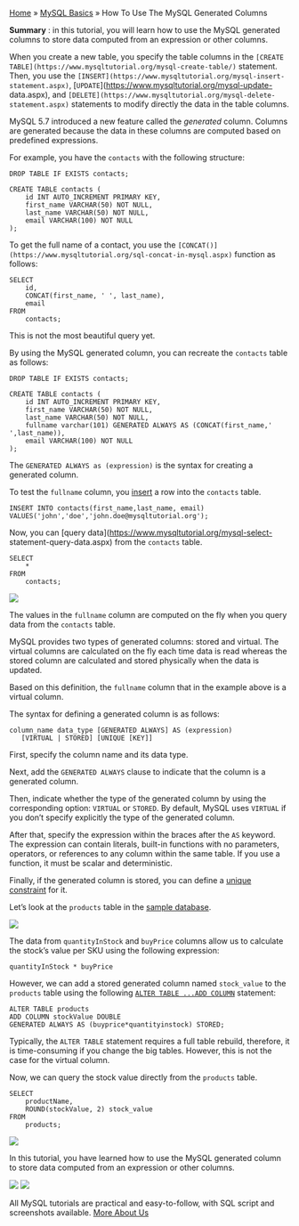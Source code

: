 

[Home](https://www.mysqltutorial.org/) » [MySQL
Basics](https://www.mysqltutorial.org/mysql-basics/) » How To Use The MySQL
Generated Columns



 **Summary** : in this tutorial, you will learn how to use the MySQL generated
columns to store data computed from an expression or other columns.



When you create a new table, you specify the table columns in the `[CREATE
TABLE](https://www.mysqltutorial.org/mysql-create-table/)` statement. Then,
you use the `[INSERT](https://www.mysqltutorial.org/mysql-insert-
statement.aspx)`, [`UPDATE`](https://www.mysqltutorial.org/mysql-update-
data.aspx), and `[DELETE](https://www.mysqltutorial.org/mysql-delete-
statement.aspx)` statements to modify directly the data in the table columns.



MySQL 5.7 introduced a new feature called the _generated_ column. Columns are
generated because the data in these columns are computed based on predefined
expressions.



For example, you have the `contacts` with the following structure:


    
    
    DROP TABLE IF EXISTS contacts;
    
    CREATE TABLE contacts (
        id INT AUTO_INCREMENT PRIMARY KEY,
        first_name VARCHAR(50) NOT NULL,
        last_name VARCHAR(50) NOT NULL,
        email VARCHAR(100) NOT NULL
    );



To get the full name of a contact, you use the
`[CONCAT()](https://www.mysqltutorial.org/sql-concat-in-mysql.aspx)` function
as follows:


    
    
    SELECT 
        id, 
        CONCAT(first_name, ' ', last_name), 
        email
    FROM
        contacts;



This is not the most beautiful query yet.



By using the MySQL generated column, you can recreate the `contacts` table as
follows:


    
    
    DROP TABLE IF EXISTS contacts;
    
    CREATE TABLE contacts (
        id INT AUTO_INCREMENT PRIMARY KEY,
        first_name VARCHAR(50) NOT NULL,
        last_name VARCHAR(50) NOT NULL,
        fullname varchar(101) GENERATED ALWAYS AS (CONCAT(first_name,' ',last_name)),
        email VARCHAR(100) NOT NULL
    );



The `GENERATED ALWAYS as (expression)` is the syntax for creating a generated
column.



To test the `fullname` column, you
[insert](https://www.mysqltutorial.org/mysql-insert-statement.aspx) a row into
the `contacts` table.


    
    
    INSERT INTO contacts(first_name,last_name, email)
    VALUES('john','doe','john.doe@mysqltutorial.org');



Now, you can [query data](https://www.mysqltutorial.org/mysql-select-
statement-query-data.aspx) from the `contacts` table.


    
    
    SELECT 
        *
    FROM
        contacts;

![](https://www.mysqltutorial.org/wp-content/uploads/2013/01/MySQL-generated-column-example.png)


The values in the `fullname` column are computed on the fly when you query
data from the `contacts` table.



MySQL provides two types of generated columns: stored and virtual. The virtual
columns are calculated on the fly each time data is read whereas the stored
column are calculated and stored physically when the data is updated.



Based on this definition, the `fullname` column that in the example above is a
virtual column.



The syntax for defining a generated column is as follows:


    
    
    column_name data_type [GENERATED ALWAYS] AS (expression)
       [VIRTUAL | STORED] [UNIQUE [KEY]]



First, specify the column name and its data type.



Next, add the `GENERATED ALWAYS` clause to indicate that the column is a
generated column.



Then, indicate whether the type of the generated column by using the
corresponding option: `VIRTUAL` or `STORED`. By default, MySQL uses `VIRTUAL`
if you don’t specify explicitly the type of the generated column.



After that, specify the expression within the braces after the `AS` keyword.
The expression can contain literals, built-in functions with no parameters,
operators, or references to any column within the same table. If you use a
function, it must be scalar and deterministic.



Finally, if the generated column is stored, you can define a [unique
constraint](https://www.mysqltutorial.org/mysql-unique-constraint/) for it.



Let’s look at the `products` table in the [sample
database](https://www.mysqltutorial.org/mysql-sample-database.aspx).

![](https://www.mysqltutorial.org/wp-content/uploads/2019/08/products.png)


The data from `quantityInStock` and `buyPrice` columns allow us to calculate
the stock’s value per SKU using the following expression:


    
    
    quantityInStock * buyPrice



However, we can add a stored generated column named `stock_value` to the
`products` table using the following [`ALTER TABLE ...ADD
COLUMN`](https://www.mysqltutorial.org/mysql-add-column/) statement:


    
    
    ALTER TABLE products
    ADD COLUMN stockValue DOUBLE 
    GENERATED ALWAYS AS (buyprice*quantityinstock) STORED;



Typically, the `ALTER TABLE` statement requires a full table rebuild,
therefore, it is time-consuming if you change the big tables. However, this is
not the case for the virtual column.



Now, we can query the stock value directly from the `products` table.


    
    
    SELECT 
        productName, 
        ROUND(stockValue, 2) stock_value
    FROM
        products;

![](https://www.mysqltutorial.org/wp-content/uploads/2013/01/MySQL-generated-column.png)


In this tutorial, you have learned how to use the MySQL generated column to
store data computed from an expression or other columns.

![](https://www.mysqltutorial.org/wp-content/themes/evolution/img/left.svg)
![](https://www.mysqltutorial.org/wp-content/themes/evolution/img/right.svg)


All MySQL tutorials are practical and easy-to-follow, with SQL script and
screenshots available. [More About Us](/about-us/)

